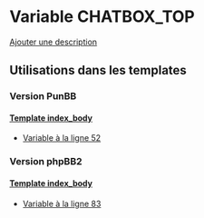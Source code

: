# Variable CHATBOX_TOP
[Ajouter une description](https://fa-tvars.appspot.com/var/CHATBOX_TOP)

## Utilisations dans les templates

### Version PunBB

#### [Template index_body](punbb/index_body.md)
* [Variable &agrave; la ligne 52](../punbb/index_body.tpl#L52)

### Version phpBB2

#### [Template index_body](subsilver/index_body.md)
* [Variable &agrave; la ligne 83](../subsilver/index_body.tpl#L83)